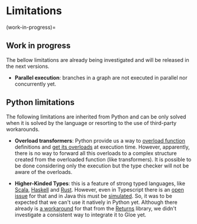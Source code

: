 
# Limitations

(work-in-progress)=
## Work in progress

The bellow limitations are already being investigated and will be released in the next versions.

- **Parallel execution**: branches in a graph are not executed in parallel nor concurrently yet.

## Python limitations

The following limitations are inherited from Python and can be only solved when it is solved by the language or resorting to the use of third-party workarounds.

- **Overload transformers**: Python provide us a way to [overload function](https://docs.python.org/3/library/typing.html#typing.overload) definitions and [get its overloads](https://docs.python.org/3/library/typing.html#typing.get_overloads) at execution time. However, apparently, there is no way to forward all this overloads to a complex structure created from the overloaded function (like transformers). It is possible to be done considering only the execution but the type checker will not be aware of the overloads.

- **Higher-Kinded Types**: this is a feature of strong typed languages, like [Scala](https://www.baeldung.com/scala/higher-kinded-types), [Haskell](https://serokell.io/blog/kinds-and-hkts-in-haskell) and [Rust](https://hugopeters.me/posts/14/). However, even in Typescript there is an [open issue](https://github.com/microsoft/TypeScript/issues/1213) for that and in Java this must be [simulated](https://medium.com/@johnmcclean/simulating-higher-kinded-types-in-java-b52a18b72c74). So, it was to be expected that we can't use it natively in Python yet. Although there already is [a workaround](https://returns.readthedocs.io/en/latest/pages/hkt.html) for that from the [Returns](https://returns.readthedocs.io) library, we didn't investigate a consistent way to integrate it to Gloe yet.